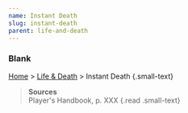 ```yaml
---
name: Instant Death
slug: instant-death
parent: life-and-death
---
```

### Blank
[Home](dm-operations-center) > [Life & Death](life-and-death) > Instant Death {.small-text}



> **Sources** <br/>
> Player's Handbook, p. XXX
{.read .small-text}
